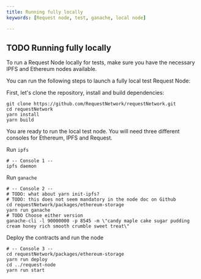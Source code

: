 ```yaml
---
title: Running fully locally
keywords: [Request node, test, ganache, local node]

---
```


## TODO Running fully locally
To run a Request Node locally for tests, make sure you have the necessary IPFS and Ethereum nodes available.

You can run the following steps to launch a fully local test Request Node:

First, let's clone the repository, install and build dependencies:
```shell
git clone https://github.com/RequestNetwork/requestNetwork.git
cd requestNetwork
yarn install
yarn build
```

You are ready to run the local test node. You will need three different consoles for Ethereum, IPFS and Request.

Run `ipfs`
```shell
# -- Console 1 --
ipfs daemon
```

Run `ganache`
```shell
# -- Console 2 --
# TODO: what about yarn init-ipfs?
# TODO: this does not seem mandatory in the node doc on Github
cd requestNetwork/packages/ethereum-storage
yarn run ganache
# TODO Choose either version
ganache-cli -l 90000000 -p 8545 -m \"candy maple cake sugar pudding cream honey rich smooth crumble sweet treat\"
```

Deploy the contracts and run the node
```shell
# -- Console 3 --
cd requestNetwork/packages/ethereum-storage
yarn run deploy
cd ../request-node
yarn run start

